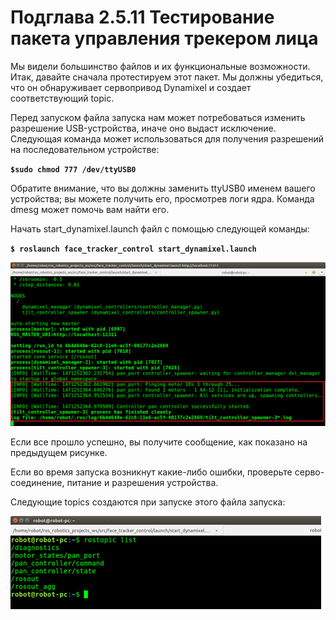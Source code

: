 # Подглава 2.5.11 Тестирование пакета управления трекером лица

Мы видели большинство файлов и их функциональные возможности. Итак, давайте сначала протестируем этот пакет. Мы должны убедиться, что он обнаруживает сервопривод Dynamixel и создает соответствующий topic.

Перед запуском файла запуска нам может потребоваться изменить разрешение USB-устройства, иначе оно выдаст исключение. Следующая команда может использоваться для получения разрешений на последовательном устройстве:

**`$sudo chmod 777 /dev/ttyUSB0`**

Обратите внимание, что вы должны заменить ttyUSB0 именем вашего устройства; вы можете получить его, просмотрев логи ядра. Команда dmesg может помочь вам найти его.

Начать start\_dynamixel.launch файл с помощью следующей команды:

**`$ roslaunch face_tracker_control start_dynamixel.launch`**

![&#x420;&#x438;&#x441;&#x443;&#x43D;&#x43E;&#x43A; 19: &#x41F;&#x43E;&#x438;&#x441;&#x43A; &#x441;&#x435;&#x440;&#x432;&#x43E;&#x43F;&#x440;&#x438;&#x432;&#x43E;&#x434;&#x43E;&#x432; Dynamixel &#x438; &#x441;&#x43E;&#x437;&#x434;&#x430;&#x43D;&#x438;&#x435; &#x43A;&#x43E;&#x43D;&#x442;&#x440;&#x43E;&#x43B;&#x43B;&#x435;&#x440;&#x43E;&#x432;](../../.gitbook/assets/image%20%2853%29.png)

Если все прошло успешно, вы получите сообщение, как показано на предыдущем рисунке.

Если во время запуска возникнут какие-либо ошибки, проверьте серво-соединение, питание и разрешения устройства.

Следующие topics создаются при запуске этого файла запуска:

![&#x420;&#x438;&#x441;&#x443;&#x43D;&#x43E;&#x43A; 20. Topics &#x443;&#x43F;&#x440;&#x430;&#x432;&#x43B;&#x435;&#x43D;&#x438;&#x44F; Face tracker](../../.gitbook/assets/image%20%2823%29.png)



